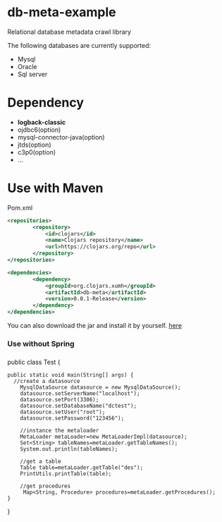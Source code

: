db-meta-example
===============
Relational database metadata crawl library

The following databases are currently supported:
<ul>
  <li>Mysql</li>
  <li>Oracle</ii>
  <li>Sql server</li>
</ul>

Dependency
==============
<ul>
  <li><b>logback-classic</b></li>
  <li>ojdbc6(option)</ii>
  <li>mysql-connector-java(option)</ii>
  <li>jtds(option)</ii>
  <li>c3p0(option)</ii>
  <li>...</ii>
</ul>


Use with Maven
==============
Pom.xml
```xml
<repositories>
		<repository>
			<id>clojars</id>
			<name>Clojars repository</name>
			<url>https://clojars.org/repo</url>
		</repository>
</repositories>

<dependencies>
		<dependency>
			<groupId>org.clojars.xumh</groupId>
			<artifactId>db-meta</artifactId>
			<version>0.0.1-Release</version>
		</dependency>
</dependencies>
```
You can also download the jar and install it by yourself. [here](https://github.com/wukenaihe/db-meta/tree/db-meta-repo)

<h3>Use without Spring</h3>

###
public class Test {
	
	public static void main(String[] args) {
	  //create a datasource
		MysqlDataSource datasource = new MysqlDataSource();
		datasource.setServerName("localhost");
		datasource.setPort(3306);
		datasource.setDatabaseName("dctest");
		datasource.setUser("root");
		datasource.setPassword("123456");
		
		//instance the metaloader
		MetaLoader metaLoader=new MetaLoaderImpl(datasource);
		Set<String> tableNames=metaLoader.getTableNames();
		System.out.println(tableNames);
		
		//get a table
		Table table=metaLoader.getTable("des");
		PrintUtils.printTable(table);
		
		//get procedures
		 Map<String, Procedure> procedures=metaLoader.getProcedures();
	}
}
###
